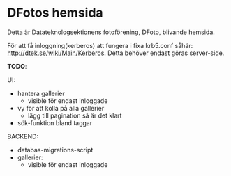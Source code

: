 DFotos hemsida
===============

Detta är Datateknologsektionens fotoförening, DFoto, blivande hemsida.

För att få inloggning(kerberos) att fungera i fixa krb5.conf såhär: http://dtek.se/wiki/Main/Kerberos.
Detta behöver endast göras server-side.

**TODO**:

UI:
- hantera gallerier
    - visible för endast inloggade
- vy för att kolla på alla gallerier
  - lägg till pagination så är det klart
- sök-funktion bland taggar

BACKEND:
- databas-migrations-script
- gallerier:
    - visible för endast inloggade
